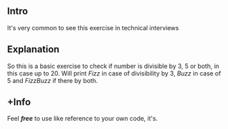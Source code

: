 ## Intro ##
It's very common to see this exercise in technical interviews 

## Explanation ##
So this is a basic exercise to check if number is divisible by 3, 5 or both, in this case up to 20.
Will print *Fizz* in case of divisibility by 3, *Buzz* in case of 5 and *FizzBuzz* if there by both.

## +Info ##
Feel  _**free**_ to use like reference to your own code, it's.
